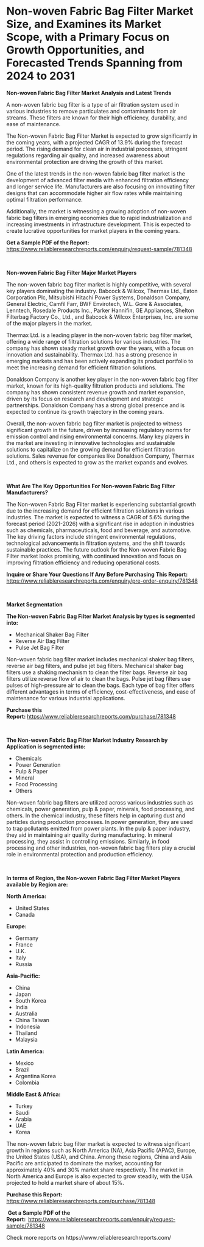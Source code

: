 <p><h1>Non-woven Fabric Bag Filter Market Size, and Examines its Market Scope, with a Primary Focus on Growth Opportunities, and Forecasted Trends Spanning from 2024 to 2031</h1></p><p><strong>Non-woven Fabric Bag Filter Market Analysis and Latest Trends</strong></p>
<p><p>A non-woven fabric bag filter is a type of air filtration system used in various industries to remove particulates and contaminants from air streams. These filters are known for their high efficiency, durability, and ease of maintenance.</p><p>The Non-woven Fabric Bag Filter Market is expected to grow significantly in the coming years, with a projected CAGR of 13.9% during the forecast period. The rising demand for clean air in industrial processes, stringent regulations regarding air quality, and increased awareness about environmental protection are driving the growth of this market.</p><p>One of the latest trends in the non-woven fabric bag filter market is the development of advanced filter media with enhanced filtration efficiency and longer service life. Manufacturers are also focusing on innovating filter designs that can accommodate higher air flow rates while maintaining optimal filtration performance.</p><p>Additionally, the market is witnessing a growing adoption of non-woven fabric bag filters in emerging economies due to rapid industrialization and increasing investments in infrastructure development. This is expected to create lucrative opportunities for market players in the coming years.</p></p>
<p><strong>Get a Sample PDF of the Report:&nbsp;</strong> <a href="https://www.reliableresearchreports.com/enquiry/request-sample/781348">https://www.reliableresearchreports.com/enquiry/request-sample/781348</a></p>
<p>&nbsp;</p>
<p><strong>Non-woven Fabric Bag Filter Major Market Players</strong></p>
<p><p>The non-woven fabric bag filter market is highly competitive, with several key players dominating the industry. Babcock & Wilcox, Thermax Ltd., Eaton Corporation Plc, Mitsubishi Hitachi Power Systems, Donaldson Company, General Electric, Camfil Farr, BWF Envirotech, W.L. Gore & Associates, Lenntech, Rosedale Products Inc., Parker Hannifin, GE Appliances, Shelton Filterbag Factory Co., Ltd., and Babcock & Wilcox Enterprises, Inc. are some of the major players in the market.</p><p>Thermax Ltd. is a leading player in the non-woven fabric bag filter market, offering a wide range of filtration solutions for various industries. The company has shown steady market growth over the years, with a focus on innovation and sustainability. Thermax Ltd. has a strong presence in emerging markets and has been actively expanding its product portfolio to meet the increasing demand for efficient filtration solutions.</p><p>Donaldson Company is another key player in the non-woven fabric bag filter market, known for its high-quality filtration products and solutions. The company has shown consistent revenue growth and market expansion, driven by its focus on research and development and strategic partnerships. Donaldson Company has a strong global presence and is expected to continue its growth trajectory in the coming years.</p><p>Overall, the non-woven fabric bag filter market is projected to witness significant growth in the future, driven by increasing regulatory norms for emission control and rising environmental concerns. Many key players in the market are investing in innovative technologies and sustainable solutions to capitalize on the growing demand for efficient filtration solutions. Sales revenue for companies like Donaldson Company, Thermax Ltd., and others is expected to grow as the market expands and evolves.</p></p>
<p>&nbsp;</p>
<p><strong>What Are The Key Opportunities For Non-woven Fabric Bag Filter Manufacturers?</strong></p>
<p><p>The Non-woven Fabric Bag Filter market is experiencing substantial growth due to the increasing demand for efficient filtration solutions in various industries. The market is expected to witness a CAGR of 5.6% during the forecast period (2021-2026) with a significant rise in adoption in industries such as chemicals, pharmaceuticals, food and beverage, and automotive. The key driving factors include stringent environmental regulations, technological advancements in filtration systems, and the shift towards sustainable practices. The future outlook for the Non-woven Fabric Bag Filter market looks promising, with continued innovation and focus on improving filtration efficiency and reducing operational costs.</p></p>
<p><strong>Inquire or Share Your Questions If Any Before Purchasing This Report:</strong> <a href="https://www.reliableresearchreports.com/enquiry/pre-order-enquiry/781348">https://www.reliableresearchreports.com/enquiry/pre-order-enquiry/781348</a></p>
<p>&nbsp;</p>
<p><strong>Market Segmentation</strong></p>
<p><strong>The Non-woven Fabric Bag Filter Market Analysis by types is segmented into:</strong></p>
<p><ul><li>Mechanical Shaker Bag Filter</li><li>Reverse Air Bag Filter</li><li>Pulse Jet Bag Filter</li></ul></p>
<p><p>Non-woven fabric bag filter market includes mechanical shaker bag filters, reverse air bag filters, and pulse jet bag filters. Mechanical shaker bag filters use a shaking mechanism to clean the filter bags. Reverse air bag filters utilize reverse flow of air to clean the bags. Pulse jet bag filters use pulses of high-pressure air to clean the bags. Each type of bag filter offers different advantages in terms of efficiency, cost-effectiveness, and ease of maintenance for various industrial applications.</p></p>
<p><strong>Purchase this Report:&nbsp;</strong><a href="https://www.reliableresearchreports.com/purchase/781348">https://www.reliableresearchreports.com/purchase/781348</a></p>
<p>&nbsp;</p>
<p><strong>The Non-woven Fabric Bag Filter Market Industry Research by Application is segmented into:</strong></p>
<p><ul><li>Chemicals</li><li>Power Generation</li><li>Pulp & Paper</li><li>Mineral</li><li>Food Processing</li><li>Others</li></ul></p>
<p><p>Non-woven fabric bag filters are utilized across various industries such as chemicals, power generation, pulp & paper, minerals, food processing, and others. In the chemical industry, these filters help in capturing dust and particles during production processes. In power generation, they are used to trap pollutants emitted from power plants. In the pulp & paper industry, they aid in maintaining air quality during manufacturing. In mineral processing, they assist in controlling emissions. Similarly, in food processing and other industries, non-woven fabric bag filters play a crucial role in environmental protection and production efficiency.</p></p>
<p>&nbsp;</p>
<p><strong>In terms of Region, the Non-woven Fabric Bag Filter Market Players available by Region are:</strong></p>
<p>
    <p> <strong> North America: </strong>
        <ul>
            <li>United States</li>
            <li>Canada</li>
        </ul>
        </p> 
    <p> <strong> Europe: </strong>
        <ul>
            <li>Germany</li>
            <li>France</li>
            <li>U.K.</li>
            <li>Italy</li>
            <li>Russia</li>
        </ul>
        </p> 
    <p> <strong> Asia-Pacific: </strong>
        <ul>
            <li>China</li>
            <li>Japan</li>
            <li>South Korea</li>
            <li>India</li>
            <li>Australia</li>
            <li>China Taiwan</li>
            <li>Indonesia</li>
            <li>Thailand</li>
            <li>Malaysia</li>
        </ul>
        </p> 
    <p> <strong> Latin America: </strong>
        <ul>
            <li>Mexico</li>
            <li>Brazil</li>
            <li>Argentina Korea</li>
            <li>Colombia</li>
        </ul>
        </p> 
    <p> <strong> Middle East & Africa: </strong>
        <ul>
            <li>Turkey</li>
            <li>Saudi</li>
            <li>Arabia</li>
            <li>UAE</li>
            <li>Korea</li>
        </ul>
    </p>
    </p>
<p><p>The non-woven fabric bag filter market is expected to witness significant growth in regions such as North America (NA), Asia Pacific (APAC), Europe, the United States (USA), and China. Among these regions, China and Asia Pacific are anticipated to dominate the market, accounting for approximately 40% and 30% market share respectively. The market in North America and Europe is also expected to grow steadily, with the USA projected to hold a market share of about 15%.</p></p>
<p><strong>Purchase this Report: </strong><a href="https://www.reliableresearchreports.com/purchase/781348">https://www.reliableresearchreports.com/purchase/781348</a></p>
<p>&nbsp;<strong>Get a Sample PDF of the Report:&nbsp;&nbsp;</strong><a href="https://www.reliableresearchreports.com/enquiry/request-sample/781348">https://www.reliableresearchreports.com/enquiry/request-sample/781348</a></p>
<p><strong></strong></p>
<p>Check more reports on https://www.reliableresearchreports.com/</p>